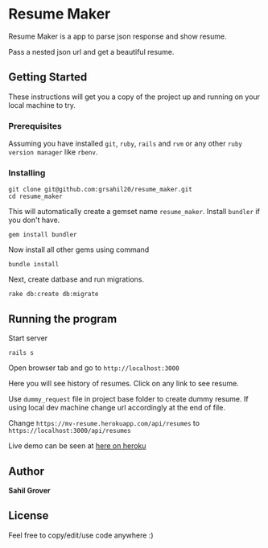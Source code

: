 # Resume Maker

 Resume Maker is a app to parse json response and show resume.

Pass a nested json url and get a beautiful resume.

## Getting Started

These instructions will get you a copy of the project up and running on your local machine to try.

### Prerequisites

Assuming you have installed `git`, `ruby`, `rails` and `rvm` or any other `ruby version manager` like `rbenv`.


### Installing

```
git clone git@github.com:grsahil20/resume_maker.git
cd resume_maker
```

This will automatically create a gemset name `resume_maker`. Install `bundler` if you don't have.

`gem install bundler`

Now install all other gems using command

```
bundle install
```

Next, create datbase and run migrations.


```
rake db:create db:migrate
```


## Running the program

Start server

```
rails s
```

Open browser tab and go to `http://localhost:3000`

Here you will see history of resumes.
Click on any link to see resume.

Use `dummy_request` file in project base folder to create dummy resume. If using local dev machine change url accordingly at the end of file.

Change `https://mv-resume.herokuapp.com/api/resumes` to `https://localhost:3000/api/resumes`

Live demo can be seen at [here on heroku](https://mv-resume.herokuapp.com/)


## Author

**Sahil Grover**


## License

Feel free to copy/edit/use code anywhere :)
